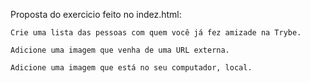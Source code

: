 Proposta do exercicio feito no indez.html:


    Crie uma lista das pessoas com quem você já fez amizade na Trybe.

    Adicione uma imagem que venha de uma URL externa.

    Adicione uma imagem que está no seu computador, local.
